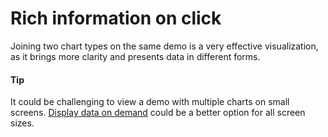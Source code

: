 # Rich information on click

Joining two chart types on the same demo is a very effective visualization, as it brings more clarity and presents data in different forms.

#### Tip

It could be challenging to view a demo with multiple charts on small screens. [Display data on demand](https://www.highcharts.com/maps/demo/data-class-two-ranges) could be a better option for all screen sizes.
